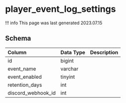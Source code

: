 # player_event_log_settings

!!! info
	This page was last generated 2023.07.15

## Schema

| Column | Data Type | Description |
| :--- | :--- | :--- |
| id | bigint |  |
| event_name | varchar |  |
| event_enabled | tinyint |  |
| retention_days | int |  |
| discord_webhook_id | int |  |


